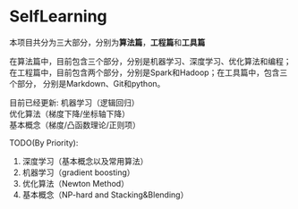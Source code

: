 # SelfLearning

本项目共分为三大部分，分别为**算法篇**，**工程篇**和**工具篇**

在算法篇中，目前包含三个部分，分别是机器学习、深度学习、优化算法和编程；在工程篇中，目前包含两个部分，分别是Spark和Hadoop；在工具篇中，包含三个部分，
分别是Markdown、Git和python。

目前已经更新: 
机器学习（逻辑回归）   
优化算法（梯度下降/坐标轴下降）   
基本概念（梯度/凸函数理论/正则项）   


TODO(By Priority):   
  1. 深度学习（基本概念以及常用算法）
  2. 机器学习（gradient boosting）
  3. 优化算法（Newton Method）
  4. 基本概念（NP-hard and Stacking&Blending）

    
